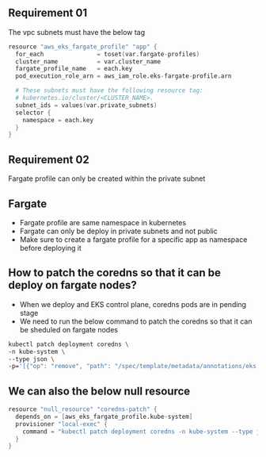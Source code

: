 ## Requirement 01
The vpc subnets must have the below tag
```s
resource "aws_eks_fargate_profile" "app" {
  for_each               = toset(var.fargate-profiles)
  cluster_name           = var.cluster_name
  fargate_profile_name   = each.key
  pod_execution_role_arn = aws_iam_role.eks-fargate-profile.arn

  # These subnets must have the following resource tag: 
  # kubernetes.io/cluster/<CLUSTER_NAME>.
  subnet_ids = values(var.private_subnets)
  selector {
    namespace = each.key
  }
}
```

## Requirement 02
Fargate profile can only be created within the private subnet

## Fargate
- Fargate profile are same namespace in kubernetes
- Fargate can only be deploy in private subnets and not public
- Make sure to create a fargate profile for a specific app as namespace before deploying it

## How to patch the coredns so that it can be deploy on fargate nodes?
- When we deploy and EKS control plane, coredns pods are in pending stage
- We need to run the below command to patch the coredns so that it can be sheduled on fargate nodes
```sh
kubectl patch deployment coredns \
-n kube-system \
--type json \
-p='[{"op": "remove", "path": "/spec/template/metadata/annotations/eks.amazonaws.com~1compute-type"}]'
```

## We can also the below null resource
```s
resource "null_resource" "coredns-patch" {
  depends_on = [aws_eks_fargate_profile.kube-system]
  provisioner "local-exec" {
    command = "kubectl patch deployment coredns -n kube-system --type json -p='[{'op': 'remove', 'path': '/spec/template/metadata/annotations/eks.amazonaws.com~1compute-type'}]'"
  }
}
```